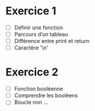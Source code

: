 # Exercice 1
- [ ] Définir une fonction
- [ ] Parcours d’un tableau
- [ ] Différence entre print et return
- [ ] Caractère '\n'

# Exercice 2
- [ ] Fonction booléenne
- [ ] Comprendre les booléens
- [ ] Boucle non ...
